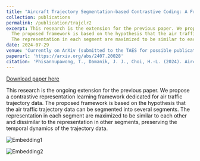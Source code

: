 ```yaml
---
title: "Aircraft Trajectory Segmentation-based Contrastive Coding: A Framework for Self-supervised Trajectory Representation"
collection: publications
permalink: /publication/trajclr2
excerpt: This research is the extension for the previous paper. We propose a contrastive representation learning framework dedicated for air traffic trajectory data. 
  The proposed framework is based on the hypothesis that the air traffic trajectory data can be segmented into several segments. 
  The representation in each segment are maximized to be similar to each other and dissimilar to the representation in other segments, preserving the temporal dynamics of the trajectory data.
date: 2024-07-29
venue: 'Currently on ArXiv (submitted to the TAES for possible publication)'
paperurl: 'https://arxiv.org/abs/2407.20028'
citation: 'Phisannupawong, T., Damanik, J. J., Choi, H.-L. (2024). Aircraft Trajectory Segmentation-based Contrastive Coding: A Framework for Self-supervised Trajectory Representation. arXiv:2407.20028 [cs.LG]. Available at: https://arxiv.org/abs/2407.20028'
---
```


[Download paper here](https://arxiv.org/abs/2407.20028)

This research is the ongoing extension for the previous paper. We propose a contrastive representation learning framework dedicated for air traffic trajectory data. The proposed framework is based on the hypothesis that the air traffic trajectory data can be segmented into several segments. 
The representation in each segment are maximized to be similar to each other and dissimilar to the representation in other segments, preserving the temporal dynamics of the trajectory data.

![Embedding1](http://petchthwr.github.io/images/embedding_trajectory_40.png)

![Embedding2](http://petchthwr.github.io/images/embedding_trajectory_hm_40.png)